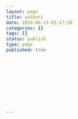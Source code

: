 ```yaml
---
layout: page
title: authors
date: 2010-06-13 01:57:28
categories: []
tags: []
status: publish
type: page
published: true











---
```

